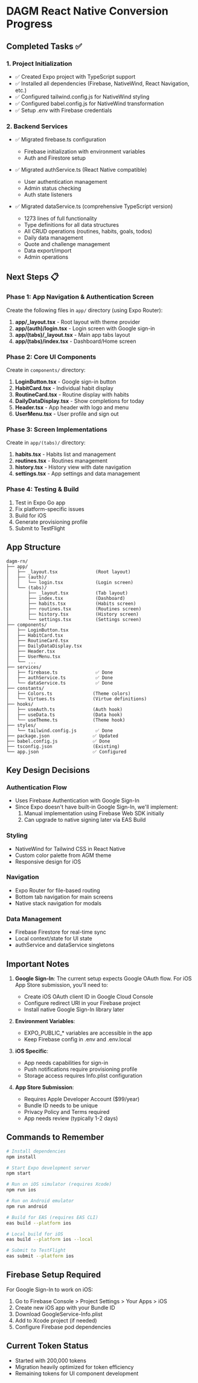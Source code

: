 # DAGM React Native Conversion Progress

## Completed Tasks ✅

### 1. Project Initialization
- ✅ Created Expo project with TypeScript support
- ✅ Installed all dependencies (Firebase, NativeWind, React Navigation, etc.)
- ✅ Configured tailwind.config.js for NativeWind styling
- ✅ Configured babel.config.js for NativeWind transformation
- ✅ Setup .env with Firebase credentials

### 2. Backend Services
- ✅ Migrated firebase.ts configuration
  - Firebase initialization with environment variables
  - Auth and Firestore setup

- ✅ Migrated authService.ts (React Native compatible)
  - User authentication management
  - Admin status checking
  - Auth state listeners

- ✅ Migrated dataService.ts (comprehensive TypeScript version)
  - 1273 lines of full functionality
  - Type definitions for all data structures
  - All CRUD operations (routines, habits, goals, todos)
  - Daily data management
  - Quote and challenge management
  - Data export/import
  - Admin operations

## Next Steps 📋

### Phase 1: App Navigation & Authentication Screen
Create the following files in `app/` directory (using Expo Router):

1. **app/_layout.tsx** - Root layout with theme provider
2. **app/(auth)/login.tsx** - Login screen with Google sign-in
3. **app/(tabs)/_layout.tsx** - Main app tabs layout
4. **app/(tabs)/index.tsx** - Dashboard/Home screen

### Phase 2: Core UI Components
Create in `components/` directory:

1. **LoginButton.tsx** - Google sign-in button
2. **HabitCard.tsx** - Individual habit display
3. **RoutineCard.tsx** - Routine display with habits
4. **DailyDataDisplay.tsx** - Show completions for today
5. **Header.tsx** - App header with logo and menu
6. **UserMenu.tsx** - User profile and sign out

### Phase 3: Screen Implementations
Create in `app/(tabs)/` directory:

1. **habits.tsx** - Habits list and management
2. **routines.tsx** - Routines management
3. **history.tsx** - History view with date navigation
4. **settings.tsx** - App settings and data management

### Phase 4: Testing & Build
1. Test in Expo Go app
2. Fix platform-specific issues
3. Build for iOS
4. Generate provisioning profile
5. Submit to TestFlight

## App Structure

```
dagm-rn/
├── app/
│   ├── _layout.tsx              (Root layout)
│   ├── (auth)/
│   │   └── login.tsx            (Login screen)
│   └── (tabs)/
│       ├── _layout.tsx          (Tab layout)
│       ├── index.tsx            (Dashboard)
│       ├── habits.tsx           (Habits screen)
│       ├── routines.tsx         (Routines screen)
│       ├── history.tsx          (History screen)
│       └── settings.tsx         (Settings screen)
├── components/
│   ├── LoginButton.tsx
│   ├── HabitCard.tsx
│   ├── RoutineCard.tsx
│   ├── DailyDataDisplay.tsx
│   ├── Header.tsx
│   ├── UserMenu.tsx
│   └── ...
├── services/
│   ├── firebase.ts              ✅ Done
│   ├── authService.ts           ✅ Done
│   └── dataService.ts           ✅ Done
├── constants/
│   ├── Colors.ts               (Theme colors)
│   └── Virtues.ts              (Virtue definitions)
├── hooks/
│   ├── useAuth.ts              (Auth hook)
│   ├── useData.ts              (Data hook)
│   └── useTheme.ts             (Theme hook)
├── styles/
│   └── tailwind.config.js       ✅ Done
├── package.json                ✅ Updated
├── babel.config.js             ✅ Done
├── tsconfig.json               (Existing)
└── app.json                    ✅ Configured
```

## Key Design Decisions

### Authentication Flow
- Uses Firebase Authentication with Google Sign-In
- Since Expo doesn't have built-in Google Sign-In, we'll implement:
  1. Manual implementation using Firebase Web SDK initially
  2. Can upgrade to native signing later via EAS Build

### Styling
- NativeWind for Tailwind CSS in React Native
- Custom color palette from AGM theme
- Responsive design for iOS

### Navigation
- Expo Router for file-based routing
- Bottom tab navigation for main screens
- Native stack navigation for modals

### Data Management
- Firebase Firestore for real-time sync
- Local context/state for UI state
- authService and dataService singletons

## Important Notes

1. **Google Sign-In**: The current setup expects Google OAuth flow. For iOS App Store submission, you'll need to:
   - Create iOS OAuth client ID in Google Cloud Console
   - Configure redirect URI in your Firebase project
   - Install native Google Sign-In library later

2. **Environment Variables**:
   - EXPO_PUBLIC_* variables are accessible in the app
   - Keep Firebase config in .env and .env.local

3. **iOS Specific**:
   - App needs capabilities for sign-in
   - Push notifications require provisioning profile
   - Storage access requires Info.plist configuration

4. **App Store Submission**:
   - Requires Apple Developer Account ($99/year)
   - Bundle ID needs to be unique
   - Privacy Policy and Terms required
   - App needs review (typically 1-2 days)

## Commands to Remember

```bash
# Install dependencies
npm install

# Start Expo development server
npm start

# Run on iOS simulator (requires Xcode)
npm run ios

# Run on Android emulator
npm run android

# Build for EAS (requires EAS CLI)
eas build --platform ios

# Local build for iOS
eas build --platform ios --local

# Submit to TestFlight
eas submit --platform ios
```

## Firebase Setup Required

For Google Sign-In to work on iOS:

1. Go to Firebase Console > Project Settings > Your Apps > iOS
2. Create new iOS app with your Bundle ID
3. Download GoogleService-Info.plist
4. Add to Xcode project (if needed)
5. Configure Firebase pod dependencies

## Current Token Status
- Started with 200,000 tokens
- Migration heavily optimized for token efficiency
- Remaining tokens for UI component development

